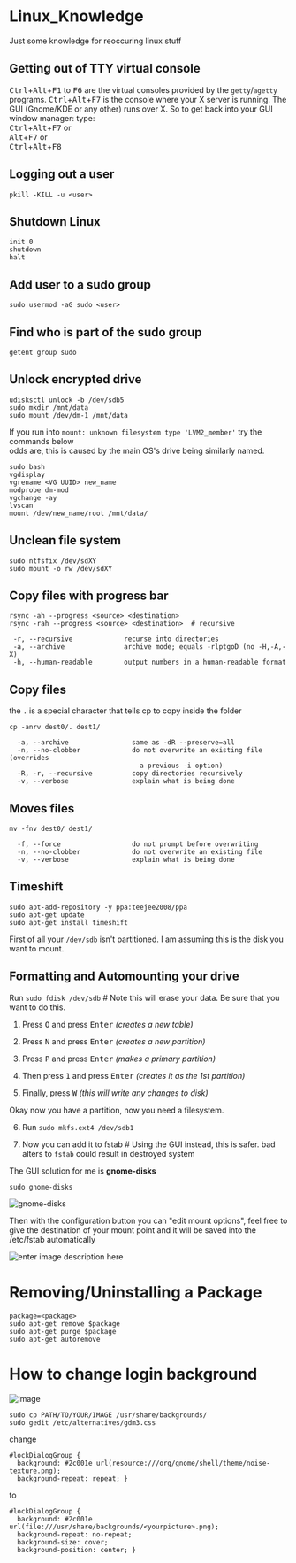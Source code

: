 # Linux_Knowledge
Just some knowledge for reoccuring linux stuff 

## Getting out of TTY virtual console

<kbd>Ctrl</kbd>+<kbd>Alt</kbd>+<kbd>F1</kbd> to <kbd>F6</kbd> are the virtual consoles provided by the `getty`/`agetty` programs. 
<kbd>Ctrl</kbd>+<kbd>Alt</kbd>+<kbd>F7</kbd> is the console where your X server is running. The GUI (Gnome/KDE or any other) runs over X.
So to get back into your GUI window manager: type: \
<kbd>Ctrl</kbd>+<kbd>Alt</kbd>+<kbd>F7</kbd> or \
<kbd>Alt</kbd>+<kbd>F7</kbd> or \
<kbd>Ctrl</kbd>+<kbd>Alt</kbd>+<kbd>F8</kbd><br>

## Logging out a user 

`pkill -KILL -u <user>`

## Shutdown Linux

`init 0` \
`shutdown` \
`halt`

## Add user to a sudo group
`sudo usermod -aG sudo <user>`

## Find who is part of the sudo group
`getent group sudo`

## Unlock encrypted drive

    udisksctl unlock -b /dev/sdb5
    sudo mkdir /mnt/data
    sudo mount /dev/dm-1 /mnt/data
    
If you run into `mount: unknown filesystem type 'LVM2_member'` try the commands below \
odds are, this is caused by the main OS's drive being similarly named.

    sudo bash
    vgdisplay
    vgrename <VG UUID> new_name
    modprobe dm-mod
    vgchange -ay
    lvscan
    mount /dev/new_name/root /mnt/data/


## Unclean file system

`sudo ntfsfix /dev/sdXY`\
`sudo mount -o rw /dev/sdXY`

## Copy files with progress bar

`rsync -ah --progress <source> <destination>`\
`rsync -rah --progress <source> <destination>  # recursive`

``` 
 -r, --recursive             recurse into directories
 -a, --archive               archive mode; equals -rlptgoD (no -H,-A,-X)
 -h, --human-readable        output numbers in a human-readable format
```

## Copy files

the `.` is a special character that tells cp to copy inside the folder

`cp -anrv dest0/. dest1/`

```
  -a, --archive                same as -dR --preserve=all
  -n, --no-clobber             do not overwrite an existing file (overrides
                                 a previous -i option)
  -R, -r, --recursive          copy directories recursively
  -v, --verbose                explain what is being done
```

## Moves files

`mv -fnv dest0/ dest1/`

```
  -f, --force                  do not prompt before overwriting
  -n, --no-clobber             do not overwrite an existing file
  -v, --verbose                explain what is being done
```

## Timeshift

    sudo apt-add-repository -y ppa:teejee2008/ppa
    sudo apt-get update
    sudo apt-get install timeshift

First of all your `/dev/sdb` isn't partitioned. I am assuming this is the disk you want to mount.

## Formatting and Automounting your drive 

Run `sudo fdisk /dev/sdb` # Note this will erase your data. Be sure that you want to do this.

1. Press <kbd>O</kbd> and press <kbd>Enter</kbd> *(creates a new table)*

2. Press <kbd>N</kbd> and press <kbd>Enter</kbd> *(creates a new partition)*

3. Press <kbd>P</kbd> and press <kbd>Enter</kbd> *(makes a primary partition)*

4. Then press <kbd>1</kbd> and press <kbd>Enter</kbd> *(creates it as the 1st partition)*

5. Finally, press <kbd>W</kbd> *(this will write any changes to disk)*


Okay now you have a partition, now you need a filesystem.

6. Run `sudo mkfs.ext4 /dev/sdb1`

7. Now you can add it to fstab # Using the GUI instead, this is safer. bad alters to `fstab` could result in destroyed system

The GUI solution for me is **gnome-disks**

    sudo gnome-disks
    
![gnome-disks][1]

Then with the configuration button you can "edit mount options", feel free to give the destination of your mount point and it will be saved into the /etc/fstab automatically

![enter image description here][2]


  [1]: http://i.stack.imgur.com/WZeoX.png
  [2]: http://i.stack.imgur.com/h529h.png

# Removing/Uninstalling a Package
    package=<package>
    sudo apt-get remove $package
    sudo apt-get purge $package
    sudo apt-get autoremove 

# How to change login background

![image](https://user-images.githubusercontent.com/11879769/43656291-bd8bbf10-9706-11e8-9655-df827d48de0a.png)

    sudo cp PATH/TO/YOUR/IMAGE /usr/share/backgrounds/
    sudo gedit /etc/alternatives/gdm3.css

change

    #lockDialogGroup {
      background: #2c001e url(resource:///org/gnome/shell/theme/noise-texture.png);
      background-repeat: repeat; }

to

    #lockDialogGroup {
      background: #2c001e url(file:///usr/share/backgrounds/<yourpicture>.png);
      background-repeat: no-repeat;
      background-size: cover;
      background-position: center; }
